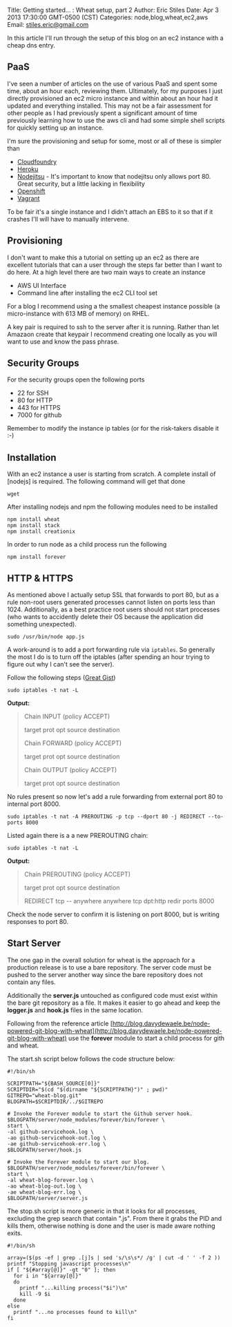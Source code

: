 Title: Getting started... :  Wheat setup, part 2
Author: Eric Stiles
Date: Apr 3 2013 17:30:00 GMT-0500 (CST)
Categories: node,blog,wheat,ec2,aws
Email: stiles.eric@gmail.com

In this article I'll run through the setup of this blog on an ec2 instance with a cheap dns entry.

## PaaS

I've seen a number of articles on the use of various PaaS and spent some time, about an hour
each, reviewing them.  Ultimately, for my purposes I just directly provisioned an ec2 micro instance and within about
an hour had it updated and everything installed.  This may not be a fair assessment for other people as I had previously
spent a significant amount of time previously learning how to use the aws cli and had some simple shell scripts for
quickly setting up an instance.

I'm sure the provisioning and setup for some, most or all of these is simpler than

 - [Cloudfoundry](http://cloudfoundry.com)
 - [Heroku](http://heroku.com)
 - [Nodejitsu](http://nodejitsu.com) - It's important to know that nodejitsu only allows port 80.  Great security,
   but a little lacking in flexibility
 - [Openshift](http://openshift.com)
 - [Vagrant](http://vagrant.com)

To be fair it's a single instance and I didn't attach an EBS to it so that if it crashes I'll will have to manually
intervene.

## Provisioning

I don't want to make this a tutorial on setting up an ec2 as there are excellent tutorials that can a user through the
steps far better than I want to do here.  At a high level there are two main ways to create an instance

 - AWS UI Interface
 - Command line after installing the ec2 CLI tool set

For a blog I recommend using a the smallest cheapest instance possible (a micro-instance with 613 MB of memory) on RHEL.

A key pair is required to ssh to the server after it is running.  Rather than let Amazaon create that keypair I
recommend creating one locally as you will want to use and know the pass phrase.

## Security Groups

For the security groups open the following ports

 - 22 for SSH
 - 80 for HTTP
 - 443 for HTTPS
 - 7000 for github

Remember to modify the instance ip tables (or for the risk-takers disable it :-)

## Installation

With an ec2 instance a user is starting from scratch.  A complete install of [nodejs] is required.  The following
 command will get that done

    wget

After installing nodejs and npm the following modules need to be installed

	npm install wheat
	npm install stack
	npm install creationix

In order to run node as a child process run the following

    npm install forever

## HTTP & HTTPS

As mentioned above I actually setup SSL that forwards to port 80, but as a rule non-root users generated processes
cannot listen on ports less than 1024.  Additionally, as a best practice root users should not start processes (who
wants to accidently delete their OS because the application did something unexpected).

    sudo /usr/bin/node app.js

A work-around is to add a port forwarding rule via `iptables`.  So generally the most I do is to turn off the iptables (after spending an hour trying to figure out why I can't see the server).

Follow the following steps ([Great Gist](https://gist.github.com/kentbrew/776580))

    sudo iptables -t nat -L

**Output:**
>Chain INPUT (policy ACCEPT)
>
>target prot opt source destination
>
>Chain FORWARD (policy ACCEPT)
>
>target prot opt source destination
>
>Chain OUTPUT (policy ACCEPT)
>
>target prot opt source destination

No rules present so now let's add a rule forwarding from external port 80 to internal port 8000.

    sudo iptables -t nat -A PREROUTING -p tcp --dport 80 -j REDIRECT --to-ports 8000

Listed again there is a a new PREROUTING chain:

    sudo iptables -t nat -L

**Output:**
>Chain PREROUTING (policy ACCEPT)
>
>target prot opt source destination
>
>REDIRECT tcp -- anywhere anywhere tcp dpt:http redir ports 8000

Check the node server to confirm it is listening on port 8000, but is writing responses to port 80.

## Start Server

The one gap in the overall solution for wheat is the approach for a production release is to use a bare repository.  The
server code must be pushed to the server another way since the bare repository does not contain any files.

Additionally the **server.js** untouched as configured code must exist within the bare git repository as a file.  It makes it easier to go ahead and
keep the **logger.js** and **hook.js** files in the same location.

Following from the reference article [http://blog.davydewaele.be/node-powered-git-blog-with-wheat](http://blog.davydewaele.be/node-powered-git-blog-with-wheat)
use the **forever** module to start a child process for gith and wheat.

The start.sh script below follows the code structure below:

    #!/bin/sh

    SCRIPTPATH="${BASH_SOURCE[0]}"
    SCRIPTDIR="$(cd "$(dirname "${SCRIPTPATH}")" ; pwd)"
    GITREPO="wheat-blog.git"
    BLOGPATH=$SCRIPTDIR/../$GITREPO

    # Invoke the Forever module to start the Github server hook.
    $BLOGPATH/server/node_modules/forever/bin/forever \
    start \
    -al github-servicehook.log \
    -ao github-servicehook-out.log \
    -ae github-servicehook-err.log \
    $BLOGPATH/server/hook.js

    # Invoke the Forever module to start our blog.
    $BLOGPATH/server/node_modules/forever/bin/forever \
    start \
    -al wheat-blog-forever.log \
    -ao wheat-blog-out.log \
    -ae wheat-blog-err.log \
    $BLOGPATH/server/server.js

The stop.sh script is more generic in that it looks for all processes, excluding the grep search that contain ".js".
From there it grabs the PID and kills them, otherwise nothing is done and the user is made aware nothing exits.

    #!/bin/sh

    array=($(ps -ef | grep .[j]s | sed 's/\s\s*/ /g' | cut -d ' ' -f 2 ))
    printf "Stopping javascript processes\n"
    if [ "${#array[@]}" -gt "0" ]; then
      for i in "${array[@]}"
      do
        printf "...killing process("$i")\n"
        kill -9 $i
      done
    else
      printf "...no processes found to kill\n"
    fi


